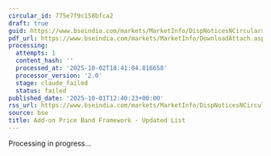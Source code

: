 ```yaml
---
circular_id: 775e7f9c158bfca2
draft: true
guid: https://www.bseindia.com/markets/MarketInfo/DispNoticesNCirculars.aspx?Noticeid={BE7E312A-BB4A-4C58-9888-E117CA4D06DF}&noticeno=20251001-43&dt=10/01/2025&icount=43&totcount=83&flag=0
pdf_url: https://www.bseindia.com/markets/MarketInfo/DownloadAttach.aspx?id=20251001-43&attachedId=7f03cefc-dd7b-4f43-9132-c1a4cf762a28
processing:
  attempts: 1
  content_hash: ''
  processed_at: '2025-10-02T18:41:04.816658'
  processor_version: '2.0'
  stage: claude_failed
  status: failed
published_date: '2025-10-01T12:40:23+00:00'
rss_url: https://www.bseindia.com/markets/MarketInfo/DispNoticesNCirculars.aspx?Noticeid={BE7E312A-BB4A-4C58-9888-E117CA4D06DF}&noticeno=20251001-43&dt=10/01/2025&icount=43&totcount=83&flag=0
source: bse
title: Add-on Price Band Framework - Updated List
---
```


Processing in progress...